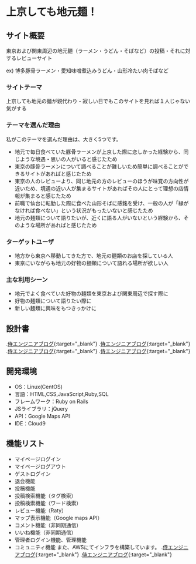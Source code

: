 # 上京しても地元麺！

## サイト概要
東京および関東周辺の地元麺（ラーメン・うどん・そばなど）の投稿・それに対するレビューサイト

ex) 博多豚骨ラーメン・愛知味噌煮込みうどん・山形冷たい肉そばなど

### サイトテーマ
上京しても地元の麺が親代わり - 寂しい日でもこのサイトを見れば１人じゃない気がする

### テーマを選んだ理由
私がこのテーマを選んだ理由は、大きく5つです。
* 地元で毎日食べていた豚骨ラーメンが上京した際に恋しかった経験から、同じような境遇・思いの人がいると感じたため
* 東京の豚骨ラーメンについて調べることが難しいため簡単に調べることができるサイトがあればと感じたため
* 東京の人のレビューより、同じ地元の方のレビューのほうが味覚の方向性が近いため、境遇の近い人が集まるサイトがあればその人にとって理想の店情報が集まると感じたため
* 前職で仙台に転勤した際に食べた山形そばに感銘を受け、一般の人が「縁がなければ食べない」という状況がもったいないと感じたため
* 地元の麺類について語りたいが、近くに語る人がいないという経験から、そのような場所があればと感じたため

### ターゲットユーザ
* 地方から東京へ移動してきた方で、地元の麺類のお店を探している人
* 東京にいながらも地元の好物の麺類について語れる場所が欲しい人

### 主な利用シーン
* 地元でよく食べていた好物の麺類を東京および関東周辺で探す際に
* 好物の麺類について語りたい際に
* 新しい麺類に興味をもつきっかけに

## 設計書
.[侍エンジニアブログ](https://www.sejuku.net/blog/){:target="_blank"}
.[侍エンジニアブログ](https://www.sejuku.net/blog/){:target="_blank"}
.[侍エンジニアブログ](https://www.sejuku.net/blog/){:target="_blank"}
.[侍エンジニアブログ](https://www.sejuku.net/blog/){:target="_blank"}

## 開発環境
- OS：Linux(CentOS)
- 言語：HTML,CSS,JavaScript,Ruby,SQL
- フレームワーク：Ruby on Rails
- JSライブラリ：jQuery
- API：Google Maps API
- IDE：Cloud9


## 機能リスト
- マイページログイン
- マイページログアウト
- ゲストログイン
- 退会機能
- 投稿機能
- 投稿検索機能（タグ検索）
- 投稿検索機能（ワード検索）
- レビュー機能（Raty）
- マップ表示機能（Google maps API）
- コメント機能（非同期通信）
- いいね機能（非同期通信）
- 管理者ログイン機能、管理機能
- コミュニティ機能
また、AWSにてインフラを構築しています。
.[侍エンジニアブログ](https://www.sejuku.net/blog/){:target="_blank"}
.[侍エンジニアブログ](https://www.sejuku.net/blog/){:target="_blank"}


